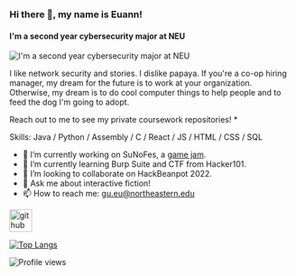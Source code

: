 ### Hi there 👋, my name is Euann!
#### I'm a second year cybersecurity major at NEU
![I'm a second year cybersecurity major at NEU](https://arturssmirnovs.github.io/github-profile-readme-generator/images/banner.png)

I like network security and stories. I dislike papaya. If you're a co-op hiring manager, my dream for the future is to work at your organization. Otherwise, my dream is to do cool computer things to help people and to feed the dog I'm going to adopt.

Reach out to me to see my private coursework repositories! *

Skills: Java / Python / Assembly / C / React / JS / HTML / CSS / SQL

- 🔭 I’m currently working on SuNoFes, a [game jam](https://itch.io/jam/sunofes22). 
- 🌱 I’m currently learning Burp Suite and CTF from Hacker101. 
- 👯 I’m looking to collaborate on HackBeanpot 2022. 
- 💬 Ask me about interactive fiction! 
- 📫 How to reach me: gu.eu@northeastern.edu 


[<img src='https://cdn.jsdelivr.net/npm/simple-icons@3.0.1/icons/github.svg' alt='github' height='40'>](https://github.com/EuannGu)  

[![Top Langs](https://github-readme-stats.vercel.app/api/top-langs/?username=EuannGu)](https://github.com/anuraghazra/github-readme-stats)

![Profile views](https://gpvc.arturio.dev/EuannGu)  

<!--
**EuannGu/EuannGu** is a ✨ _special_ ✨ repository because its `README.md` (this file) appears on your GitHub profile.

Here are some ideas to get you started:

- 🔭 I’m currently working on ...
- 🌱 I’m currently learning ...
- 👯 I’m looking to collaborate on ...
- 🤔 I’m looking for help with ...
- 💬 Ask me about ...
- 📫 How to reach me: ...
- 😄 Pronouns: ...
- ⚡ Fun fact: ...
-->

<!--
comment that doesn't show up in the doc??
-->
